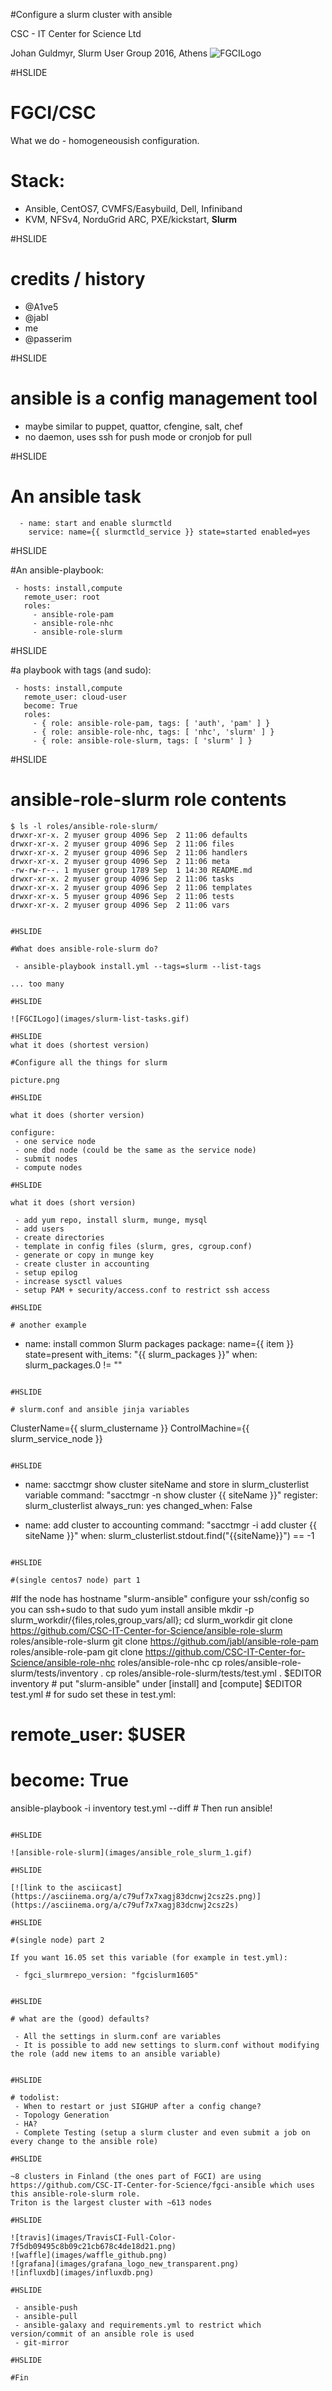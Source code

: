 #Configure a slurm cluster with ansible

CSC - IT Center for Science Ltd

Johan Guldmyr, Slurm User Group 2016, Athens
![FGCILogo](images/FGCI-logo.jpg)

#HSLIDE

# FGCI/CSC

What we do - homogeneousish configuration. 

# Stack:

 - Ansible, CentOS7, CVMFS/Easybuild, Dell, Infiniband
 - KVM, NFSv4, NorduGrid ARC, PXE/kickstart, **Slurm**

#HSLIDE

# credits / history

 - @A1ve5
 - @jabl
 - me
 - @passerim

#HSLIDE

# ansible is a config management tool

 - maybe similar to puppet, quattor, cfengine, salt, chef
 - no daemon, uses ssh for push mode or cronjob for pull

#HSLIDE

# An ansible task

~~~~
  - name: start and enable slurmctld
    service: name={{ slurmctld_service }} state=started enabled=yes
~~~~

#HSLIDE

#An ansible-playbook:

~~~~
 - hosts: install,compute
   remote_user: root
   roles:
     - ansible-role-pam
     - ansible-role-nhc
     - ansible-role-slurm
~~~~

#HSLIDE

#a playbook with tags (and sudo):

~~~~
 - hosts: install,compute
   remote_user: cloud-user
   become: True
   roles:
     - { role: ansible-role-pam, tags: [ 'auth', 'pam' ] }
     - { role: ansible-role-nhc, tags: [ 'nhc', 'slurm' ] }
     - { role: ansible-role-slurm, tags: [ 'slurm' ] }
~~~~

#HSLIDE

# ansible-role-slurm role contents

~~~~
$ ls -l roles/ansible-role-slurm/
drwxr-xr-x. 2 myuser group 4096 Sep  2 11:06 defaults
drwxr-xr-x. 2 myuser group 4096 Sep  2 11:06 files
drwxr-xr-x. 2 myuser group 4096 Sep  2 11:06 handlers
drwxr-xr-x. 2 myuser group 4096 Sep  2 11:06 meta
-rw-rw-r--. 1 myuser group 1789 Sep  1 14:30 README.md
drwxr-xr-x. 2 myuser group 4096 Sep  2 11:06 tasks
drwxr-xr-x. 2 myuser group 4096 Sep  2 11:06 templates
drwxr-xr-x. 5 myuser group 4096 Sep  2 11:06 tests
drwxr-xr-x. 2 myuser group 4096 Sep  2 11:06 vars


#HSLIDE

#What does ansible-role-slurm do?

 - ansible-playbook install.yml --tags=slurm --list-tags

... too many

#HSLIDE

![FGCILogo](images/slurm-list-tasks.gif)

#HSLIDE
what it does (shortest version)

#Configure all the things for slurm

picture.png

#HSLIDE

what it does (shorter version)

configure:
 - one service node
 - one dbd node (could be the same as the service node)
 - submit nodes
 - compute nodes

#HSLIDE

what it does (short version)

 - add yum repo, install slurm, munge, mysql
 - add users
 - create directories
 - template in config files (slurm, gres, cgroup.conf)
 - generate or copy in munge key
 - create cluster in accounting
 - setup epilog
 - increase sysctl values
 - setup PAM + security/access.conf to restrict ssh access

#HSLIDE

# another example

~~~~
  - name: install common Slurm packages
    package: name={{ item }} state=present
    with_items: "{{ slurm_packages }}"
    when: slurm_packages.0 != ""

~~~~

#HSLIDE

# slurm.conf and ansible jinja variables

~~~~
ClusterName={{ slurm_clustername }}
ControlMachine={{ slurm_service_node }}
~~~~

#HSLIDE

~~~~
  - name: sacctmgr show cluster siteName and store in slurm_clusterlist variable
    command: "sacctmgr -n show cluster {{ siteName }}"
    register: slurm_clusterlist
    always_run: yes
    changed_when: False

  - name: add cluster to accounting
    command: "sacctmgr -i add cluster {{ siteName }}"
    when: slurm_clusterlist.stdout.find("{{siteName}}") == -1
~~~~

#HSLIDE

#(single centos7 node) part 1
~~~~
#If the node has hostname "slurm-ansible" configure your ssh/config so you can ssh+sudo to that
sudo yum install ansible
mkdir -p slurm_workdir/{files,roles,group_vars/all}; cd slurm_workdir
git clone https://github.com/CSC-IT-Center-for-Science/ansible-role-slurm roles/ansible-role-slurm
git clone https://github.com/jabl/ansible-role-pam roles/ansible-role-pam
git clone https://github.com/CSC-IT-Center-for-Science/ansible-role-nhc roles/ansible-role-nhc
cp roles/ansible-role-slurm/tests/inventory .
cp roles/ansible-role-slurm/tests/test.yml .
$EDITOR inventory # put "slurm-ansible" under [install] and [compute]
$EDITOR test.yml # for sudo set these in test.yml:
# remote_user: $USER
# become: True 
ansible-playbook -i inventory test.yml --diff # Then run ansible!
~~~~

#HSLIDE

![ansible-role-slurm](images/ansible_role_slurm_1.gif)

#HSLIDE

[![link to the asciicast](https://asciinema.org/a/c79uf7x7xagj83dcnwj2csz2s.png)](https://asciinema.org/a/c79uf7x7xagj83dcnwj2csz2s)

#HSLIDE

#(single node) part 2

If you want 16.05 set this variable (for example in test.yml):

~~~~
     - fgci_slurmrepo_version: "fgcislurm1605"
~~~~

#HSLIDE

# what are the (good) defaults?

 - All the settings in slurm.conf are variables
 - It is possible to add new settings to slurm.conf without modifying the role (add new items to an ansible variable)


#HSLIDE

# todolist:
 - When to restart or just SIGHUP after a config change?
 - Topology Generation
 - HA?
 - Complete Testing (setup a slurm cluster and even submit a job on every change to the ansible role)

#HSLIDE

~8 clusters in Finland (the ones part of FGCI) are using https://github.com/CSC-IT-Center-for-Science/fgci-ansible which uses this ansible-role-slurm role. 
Triton is the largest cluster with ~613 nodes

#HSLIDE

![travis](images/TravisCI-Full-Color-7f5db09495c8b09c21cb678c4de18d21.png) 
![waffle](images/waffle_github.png) 
![grafana](images/grafana_logo_new_transparent.png)
![influxdb](images/influxdb.png) 

#HSLIDE

 - ansible-push
 - ansible-pull
 - ansible-galaxy and requirements.yml to restrict which version/commit of an ansible role is used
 - git-mirror

#HSLIDE

#Fin

